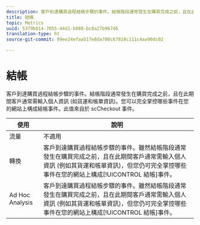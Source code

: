 ```yaml
---
description: 客戶到達購買過程結帳步驟的事件。結帳階段通常發生在購買完成之前，且在此期間客戶通常需輸入個人資訊 (如貨運和帳單資訊)。您可以完全掌控哪些事件在您的網站上構成結帳事件。此值來自於 scCheckout 事件。
title: 結帳
topic: Metrics
uuid: 5379b814-7055-44d1-b080-bc8a27b967d6
translation-type: ht
source-git-commit: 99ee24efaa517e8da700c67818c111c4aa90dc02

---
```



# 結帳

客戶到達購買過程結帳步驟的事件。結帳階段通常發生在購買完成之前，且在此期間客戶通常需輸入個人資訊 (如貨運和帳單資訊)。您可以完全掌控哪些事件在您的網站上構成結帳事件。此值來自於 scCheckout 事件。

| 使用 | 說明 |
|---|---|
| 流量 | 不適用 |
| 轉換 | 客戶到達購買過程結帳步驟的事件。雖然結帳階段通常發生在購買完成之前，且在此期間客戶通常需輸入個人資訊 (例如其貨運和帳單資訊)，但您仍可完全掌控哪些事件在您的網站上構成[!UICONTROL 結帳]事件。 |
| Ad Hoc Analysis | 客戶到達購買過程結帳步驟的事件。雖然結帳階段通常發生在購買完成之前，且在此期間客戶通常需輸入個人資訊 (例如其貨運和帳單資訊)，但您仍可完全掌控哪些事件在您的網站上構成[!UICONTROL 結帳]事件。 |

